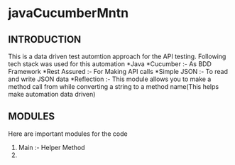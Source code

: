 # javaCucumberMntn
INTRODUCTION
------------

This is a data driven test automtion approach for the API testing. Following tech stack was used for this automation
*Java 
*Cucumber :- As BDD Framework
*Rest Assured :- For Making API calls
*Simple JSON :- To read and write JSON data
*Reflection :- This module allows you to make a method call from while converting a string to a method name(This helps make automation data driven)


MODULES
------------
Here are important modules for the code
1. Main :- Helper Method
2. 
